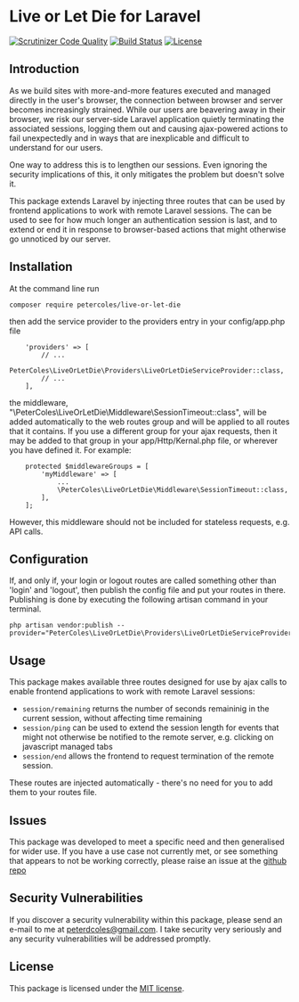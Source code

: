 # Live or Let Die for Laravel

[![Scrutinizer Code Quality](https://scrutinizer-ci.com/g/petercoles/Live-Or-Let-Die/badges/quality-score.png?b=master)](https://scrutinizer-ci.com/g/petercoles/Live-Or-Let-Die/?branch=master)
[![Build Status](https://scrutinizer-ci.com/g/petercoles/Live-Or-Let-Die/badges/build.png?b=master)](https://scrutinizer-ci.com/g/petercoles/Live-Or-Let-Die/build-status/master)
[![License](http://img.shields.io/:license-mit-blue.svg)](http://doge.mit-license.org)

## Introduction

As we build sites with more-and-more features executed and managed directly in the user's browser, the connection between browser and server becomes increasingly strained. While our users are beavering away in their browser, we risk our server-side Laravel application quietly terminating the associated sessions, logging them out and causing ajax-powered actions to fail unexpectedly and in ways that are inexplicable and difficult to understand for our users.

One way to address this is to lengthen our sessions. Even ignoring the security implications of this, it only mitigates the problem but doesn't solve it.

This package extends Laravel by injecting three routes that can be used by frontend applications to work with remote Laravel sessions. The can be used to see for how much longer an authentication session is last, and to extend or end it in response to browser-based actions that might otherwise go unnoticed by our server.

## Installation

At the command line run

```
composer require petercoles/live-or-let-die
```

then add the service provider to the providers entry in your config/app.php file

```
    'providers' => [
        // ...
        PeterColes\LiveOrLetDie\Providers\LiveOrLetDieServiceProvider::class,
        // ...
    ],
```

the middleware, "\PeterColes\LiveOrLetDie\Middleware\SessionTimeout::class", will be added automatically to the web routes group and will be applied to all routes that it contains. If you use a different group for your ajax requests, then it may be added to that group in your app/Http/Kernal.php file, or wherever you have defined it. For example:

```
    protected $middlewareGroups = [
        'myMiddleware' => [
            ...
            \PeterColes\LiveOrLetDie\Middleware\SessionTimeout::class,
        ],
    ];
```
However, this middleware should not be included for stateless requests, e.g. API calls.

## Configuration

If, and only if, your login or logout routes are called something other than 'login' and 'logout', then publish the config file and put your routes in there. Publishing is done by executing the following artisan command in your terminal.

```
php artisan vendor:publish --provider="PeterColes\LiveOrLetDie\Providers\LiveOrLetDieServiceProvider"
```

## Usage

This package makes available three routes designed for use by ajax calls to enable frontend applications to work with remote Laravel sessions:
+ `session/remaining` returns the number of seconds remaininig in the current session, without affecting time remaining
+ `session/ping` can be used to extend the session length for events that might not otherwise be notified to the remote server, e.g. clicking on javascript managed tabs
+ `session/end` allows the frontend to request termination of the remote session.

These routes are injected automatically - there's no need for you to add them to your routes file.

## Issues

This package was developed to meet a specific need and then generalised for wider use. If you have a use case not currently met, or see something that appears to not be working correctly, please raise an issue at the [github repo](https://github.com/petercoles/Live-Or-Let-Die/issues)

## Security Vulnerabilities

If you discover a security vulnerability within this package, please send an e-mail to me at peterdcoles@gmail.com. I take security very seriously and any security vulnerabilities will be addressed promptly.

## License

This package is licensed under the [MIT license](http://opensource.org/licenses/MIT).
